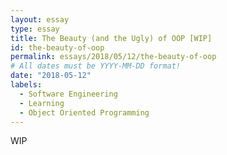 ```yaml
---
layout: essay
type: essay
title: The Beauty (and the Ugly) of OOP [WIP]
id: the-beauty-of-oop
permalink: essays/2018/05/12/the-beauty-of-oop
# All dates must be YYYY-MM-DD format!
date: "2018-05-12"
labels:
  - Software Engineering
  - Learning
  - Object Oriented Programming
---
```


WIP

